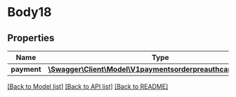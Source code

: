 # Body18

## Properties
Name | Type | Description | Notes
------------ | ------------- | ------------- | -------------
**payment** | [**\Swagger\Client\Model\V1paymentsorderpreauthcancelPayment**](V1paymentsorderpreauthcancelPayment.md) |  | [optional] 

[[Back to Model list]](../../README.md#documentation-for-models) [[Back to API list]](../../README.md#documentation-for-api-endpoints) [[Back to README]](../../README.md)

